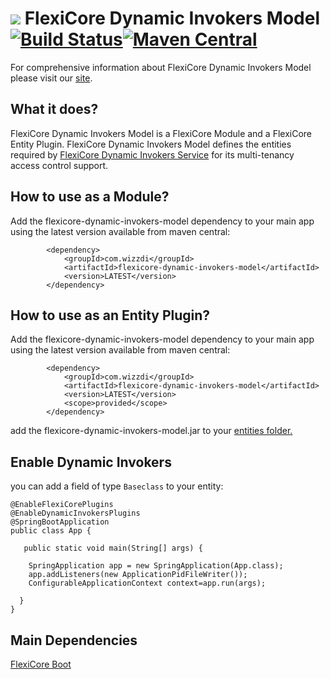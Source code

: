 
# ![](https://support.wizzdi.com/wp-content/uploads/2020/05/flexicore-icon-extra-small.png) FlexiCore Dynamic Invokers Model [![Build Status](https://jenkins.wizzdi.com/buildStatus/icon?job=wizzdi+organization%2Fflexicore-dynamic-invokers-model%2Fmaster)](https://jenkins.wizzdi.com/job/wizzdi%20organization/job/flexicore-dynamic-invokers-model/job/master/)[![Maven Central](https://img.shields.io/maven-central/v/com.wizzdi/flexicore-dynamic-invokers-model.svg?label=Maven%20Central)](https://search.maven.org/search?q=g:%22com.wizzdi%22%20AND%20a:%22flexicore-dynamic-invokers-model%22)


For comprehensive information about FlexiCore Dynamic Invokers Model please visit our [site](http://wizzdi.com/).

## What it does?

FlexiCore Dynamic Invokers Model is a FlexiCore Module and a FlexiCore Entity Plugin.
FlexiCore Dynamic Invokers Model defines the entities required by [FlexiCore Dynamic Invokers Service](https://github.com/wizzdi/flexicore-dynamic-invokers-service) for its multi-tenancy access control support.

## How to use as a Module?
Add the flexicore-dynamic-invokers-model dependency to your main app using the latest version available from maven central:

            <dependency>
                <groupId>com.wizzdi</groupId>
                <artifactId>flexicore-dynamic-invokers-model</artifactId>
                <version>LATEST</version>
            </dependency>
            
## How to use as an Entity Plugin?
Add the flexicore-dynamic-invokers-model dependency to your main app using the latest version available from maven central:

            <dependency>
                <groupId>com.wizzdi</groupId>
                <artifactId>flexicore-dynamic-invokers-model</artifactId>
                <version>LATEST</version>
                <scope>provided</scope>
            </dependency>
add the flexicore-dynamic-invokers-model.jar to your [entities folder.](https://github.com/wizzdi/flexicore-boot-starter-data-jpa)
## Enable Dynamic Invokers 
you can add a field of type `Baseclass` to your entity:

    @EnableFlexiCorePlugins  
    @EnableDynamicInvokersPlugins
    @SpringBootApplication  
    public class App {

       public static void main(String[] args) {  
      
        SpringApplication app = new SpringApplication(App.class);  
        app.addListeners(new ApplicationPidFileWriter());  
        ConfigurableApplicationContext context=app.run(args);  
      
      }
    }
## Main Dependencies

[FlexiCore Boot](https://github.com/wizzdi/flexicore-boot)
